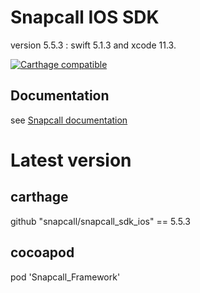 # Snapcall IOS SDK
version 5.5.3 : swift 5.1.3  and xcode 11.3.

[![Carthage compatible](https://img.shields.io/badge/Carthage-compatible-4BC51D.svg?style=flat)](https://github.com/Carthage/Carthage)
## Documentation
 
see [Snapcall documentation](https://doc.snapcall.io/#ios)

# Latest version

## carthage

github "snapcall/snapcall_sdk_ios" == 5.5.3

## cocoapod

pod 'Snapcall_Framework'
